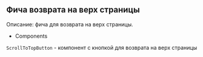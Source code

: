 ## Фича возврата на верх страницы

Описание: фича для возврата на верх страницы.

- Components

`ScrollToTopButton` - компонент с кнопкой для возврата на верх страницы